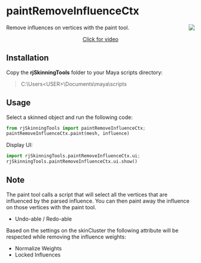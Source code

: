 # paintRemoveInfluenceCtx
<img align="right" src="https://github.com/robertjoosten/rjSkinningTools/blob/master/icons/paintRemoveInfluenceCtx.png">
Remove influences on vertices with the paint tool.
<a href="https://vimeo.com/122189210" target="_blank"><p align="center">Click for video</p></a>

## Installation
Copy the **rjSkinningTools** folder to your Maya scripts directory:
> C:\Users\<USER>\Documents\maya\scripts

## Usage
Select a skinned object and run the following code:
```python
from rjSkinningTools import paintRemoveInfluenceCtx;
paintRemoveInfluenceCtx.paint(mesh, influence)
```

Display UI:
```python
import rjSkinningTools.paintRemoveInfluenceCtx.ui;
rjSkinningTools.paintRemoveInfluenceCtx.ui.show()
```
 
## Note
The paint tool calls a script that will select all the vertices that are influenced by the parsed influence. You can then paint away the influence on those vertices with the paint tool.
* Undo-able / Redo-able
        
Based on the settings on the skinCluster the following attribute will be respected while removing the influence weights:
* Normalize Weights
* Locked Influences